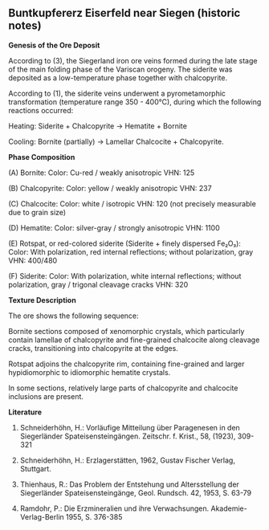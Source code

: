 ## Buntkupfererz Eiserfeld near Siegen (historic notes)

**Genesis of the Ore Deposit**

According to (3), the Siegerland iron ore veins formed during the late stage of the main folding phase of the Variscan orogeny.
The siderite was deposited as a low-temperature phase together with chalcopyrite.

According to (1), the siderite veins underwent a pyrometamorphic transformation (temperature range 350 - 400°C), during which the following reactions occurred:

Heating: Siderite + Chalcopyrite → Hematite + Bornite

Cooling: Bornite (partially) → Lamellar Chalcocite + Chalcopyrite.

**Phase Composition**

(A) Bornite:
Color: Cu-red / weakly anisotropic
VHN: 125

(B) Chalcopyrite:
Color: yellow / weakly anisotropic
VHN: 237

(C) Chalcocite:
Color: white / isotropic
VHN: 120 (not precisely measurable due to grain size)

(D) Hematite:
Color: silver-gray / strongly anisotropic
VHN: 1100

(E) Rotspat, or red-colored siderite (Siderite + finely dispersed Fe₂O₃):
Color: With polarization, red internal reflections; without polarization, gray
VHN: 400/480

(F) Siderite:
Color: With polarization, white internal reflections; without polarization, gray / trigonal cleavage cracks
VHN: 320

**Texture Description**

The ore shows the following sequence:

Bornite sections composed of xenomorphic crystals, which particularly contain lamellae of chalcopyrite and fine-grained chalcocite along cleavage cracks, transitioning into chalcopyrite at the edges.

Rotspat adjoins the chalcopyrite rim, containing fine-grained and larger hypidiomorphic to idiomorphic hematite crystals.

In some sections, relatively large parts of chalcopyrite and chalcocite inclusions are present.

**Literature**

1. Schneiderhöhn, H.: Vorläufige Mitteilung über Paragenesen in den Siegerländer Spateisensteingängen. Zeitschr. f. Krist., 58, (1923), 309-321

2. Schneiderhöhn, H.: Erzlagerstätten, 1962, Gustav Fischer Verlag, Stuttgart.

3. Thienhaus, R.: Das Problem der Entstehung und Altersstellung der Siegerländer Spateisensteingänge, Geol. Rundsch. 42, 1953, S. 63-79

4. Ramdohr, P.: Die Erzmineralien und ihre Verwachsungen. Akademie-Verlag-Berlin 1955, S. 376-385
